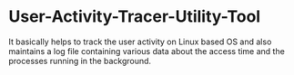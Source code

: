 # User-Activity-Tracer-Utility-Tool
It basically helps to track the user activity on Linux based OS and also maintains a log file containing various data about the access time and the processes running in the background.
